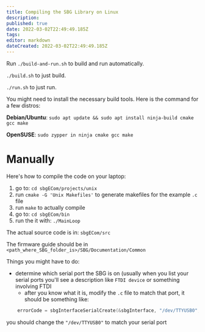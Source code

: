```yaml
---
title: Compiling the SBG Library on Linux
description: 
published: true
date: 2022-03-02T22:49:49.185Z
tags: 
editor: markdown
dateCreated: 2022-03-02T22:49:49.185Z
---
```


Run `./build-and-run.sh` to build and run automatically.

`./build.sh` to just build.

`./run.sh` to just run.

You might need to install the necessary build tools. Here is the command for a few distros:

**Debian/Ubuntu**: `sudo apt update && sudo apt install ninja-build cmake gcc make`

**OpenSUSE**: `sudo zypper in ninja cmake gcc make`

# Manually

Here's how to compile the code on your laptop:

1. go to: `cd sbgECom/projects/unix`
2. run `cmake -G 'Unix Makefiles'` to generate makefiles for the example `.c` file
3. run `make` to actually compile 
4. go to: `cd sbgECom/bin`
5. run the it with: `./MainLoop`

The actual source code is in: `sbgECom/src`

The firmware guide should be in `<path_where_SBG_folder_is>/SBG/Documentation/Common`


Things you might have to do:
- determine which serial port the SBG is on (usually when you list your serial ports you'll see a description like `FTDI device` or something involving FTDI
  - after you know what it is, modify the `.c` file to match that port, it should be something like: 
```c
	errorCode = sbgInterfaceSerialCreate(&sbgInterface, "/dev/TTYUSB0", 921600);		// Example for Unix using a FTDI Usb2Uart converter
```

you should change the `"/dev/TTYUSB0"` to match your serial port